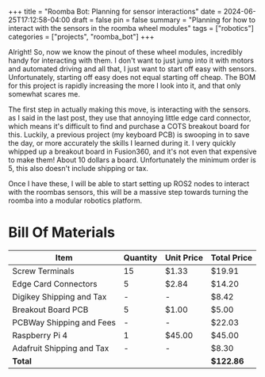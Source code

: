 +++
title = "Roomba Bot: Planning for sensor interactions"
date = 2024-06-25T17:12:58-04:00
draft = false
pin = false
summary = "Planning for how to interact with the sensors in the roomba wheel modules"
tags = ["robotics"]
categories = ["projects", "roomba_bot"]
+++

Alright! So, now we know the pinout of these wheel modules, incredibly handy for interacting with them. I don't want to just jump into it with motors and automated driving and all that, I just want to start off easy with sensors. Unfortunately, starting off easy does not equal starting off cheap. The BOM for this project is rapidly increasing the more I look into it, and that only somewhat scares me.

The first step in actually making this move, is interacting with the sensors. as I said in the last post, they use that annoying little edge card connector, which means it's difficult to find and purchase a COTS breakout board for this. Luckily, a previous project (my keyboard PCB) is swooping in to save the day, or more accurately the skills I learned during it. I very quickly whipped up a breakout board in Fusion360, and it's not even that expensive to make them! About 10 dollars a board. Unfortunately the minimum order is 5, this also doesn't include shipping or tax.

Once I have these, I will be able to start setting up ROS2 nodes to interact with the roombas sensors, this will be a massive step towards turning the roomba into a modular robotics platform.

# Bill Of Materials

| Item                      | Quantity | Unit Price | Total Price |
|---------------------------|----------|------------|-------------|
| Screw Terminals           | 15       | $1.33      | $19.91      |
| Edge Card Connectors      | 5        | $2.84      | $14.20      |
| Digikey Shipping and Tax  | -        | -          | $8.42       |
| Breakout Board PCB        | 5        | $1.00      | $5.00       |
| PCBWay Shipping and Fees  | -        | -          | $22.03      |
| Raspberry Pi 4            | 1        | $45.00     | $45.00      |
| Adafruit Shipping and Tax | -        | -          | $8.30       |
| **Total**                 |          |            | **$122.86** |
